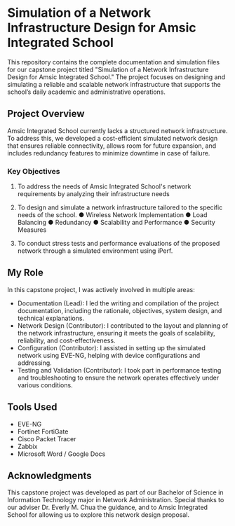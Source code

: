 # Simulation of a Network Infrastructure Design for Amsic Integrated School

This repository contains the complete documentation and simulation files for our capstone project titled "Simulation of a Network Infrastructure Design for Amsic Integrated School." The project focuses on designing and simulating a reliable and scalable network infrastructure that supports the school’s daily academic and administrative operations.

## Project Overview

Amsic Integrated School currently lacks a structured network infrastructure. To address this, we developed a cost-efficient simulated network design that ensures reliable connectivity, allows room for future expansion, and includes redundancy features to minimize downtime in case of failure.

### Key Objectives

1. To address the needs of Amsic Integrated School's network requirements by
analyzing their infrastructure needs

2. To design and simulate a network infrastructure tailored to the specific needs
of the school.
	● Wireless Network Implementation
	● Load Balancing
	● Redundancy
	● Scalability and Performance
	● Security Measures

3. To conduct stress tests and performance evaluations of the proposed network
through a simulated environment using iPerf.

## My Role

In this capstone project, I was actively involved in multiple areas:

- Documentation (Lead): I led the writing and compilation of the project documentation, including the rationale, objectives, system design, and technical explanations.  
- Network Design (Contributor): I contributed to the layout and planning of the network infrastructure, ensuring it meets the goals of scalability, reliability, and cost-effectiveness.  
- Configuration (Contributor): I assisted in setting up the simulated network using EVE-NG, helping with device configurations and addressing.  
- Testing and Validation (Contributor): I took part in performance testing and troubleshooting to ensure the network operates effectively under various conditions.  

## Tools Used

- EVE-NG
- Fortinet FortiGate
- Cisco Packet Tracer  
- Zabbix
- Microsoft Word / Google Docs  


## Acknowledgments

This capstone project was developed as part of our Bachelor of Science in Information Technology major in Network Administration. Special thanks to our adviser Dr. Everly M. Chua the guidance, and to Amsic Integrated School for allowing us to explore this network design proposal.
